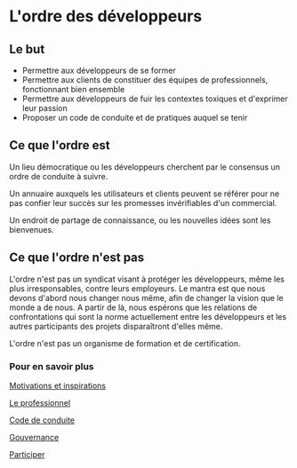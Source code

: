 # L'ordre des développeurs

## Le but

* Permettre aux développeurs de se former
* Permettre aux clients de constituer des équipes de professionnels, fonctionnant bien ensemble
* Permettre aux développeurs de fuir les contextes toxiques et d'exprimer leur passion
* Proposer un code de conduite et de pratiques auquel se tenir

## Ce que l'ordre est 

Un lieu démocratique ou les développeurs cherchent par le consensus un ordre de conduite à suivre. 

Un annuaire auxquels les utilisateurs et clients peuvent se référer pour ne pas confier leur succès sur les promesses invérifiables d'un commercial.

Un endroit de partage de connaissance, ou les nouvelles idées sont les bienvenues.  

## Ce que l'ordre n'est pas

L'ordre n'est pas un syndicat visant à protéger les développeurs, même les plus irresponsables, contre leurs employeurs. 
Le mantra est que nous devons d'abord nous changer nous même, afin de changer la vision que le monde a de nous. A partir de là, nous espérons que les relations de confrontations qui sont la norme actuellement entre les développeurs et les autres participants des projets disparaîtront d'elles même. 

L'ordre n'est pas un organisme de formation et de certification.



### Pour en savoir plus 

[Motivations et inspirations](motivations.md)

[Le professionnel](profesionnel.md)

[Code de conduite](code.md)

[Gouvernance](gouvernance.md)

[Participer](participer.md)
